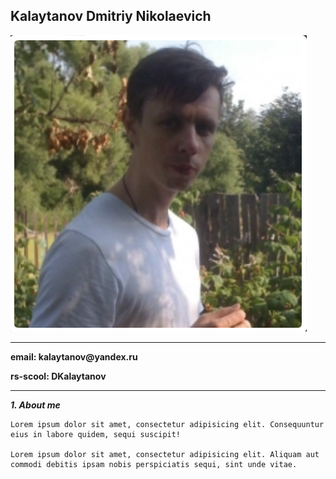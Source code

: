 ## Kalaytanov Dmitriy Nikolaevich
![DKalaytanov](1.png "DKalaytanov")
________________________________
__email: kalaytanov@yandex.ru__

__rs-scool: DKalaytanov__
________________________________

___1. About me___


    Lorem ipsum dolor sit amet, consectetur adipisicing elit. Consequuntur eius in labore quidem, sequi suscipit! 

    Lorem ipsum dolor sit amet, consectetur adipisicing elit. Aliquam aut commodi debitis ipsam nobis perspiciatis sequi, sint unde vitae.

